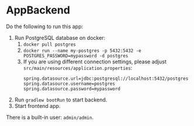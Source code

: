 # AppBackend

Do the following to run this app:

1. Run PostgreSQL database on docker:
   1. `docker pull postgres`
   2. `docker run --name my-postgres -p 5432:5432 -e POSTGRES_PASSWORD=mypassword -d postgres`
   3. If you are using different connection settings, please adjust `src/main/resources/application.properties`:
       ```
       spring.datasource.url=jdbc:postgresql://localhost:5432/postgres
       spring.datasource.username=postgres
       spring.datasource.password=mypassword
       ```
2. Run `gradlew bootRun` to start backend.
3. Start frontend app.

There is a built-in user: `admin/admin`.